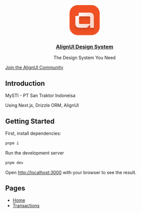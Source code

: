 <p align="center">
  <a href="https://alignui.com">
    <img src="./logo.svg" height="96">
    <h3 align="center">AlignUI Design System</h3>
  </a>
  <p align="center">The Design System You Need</p>
</p>

[Join the AlignUI Community](https://discord.gg/alignui)

## Introduction

MySTI - PT San Traktor Indoneisa

Using Next.js, Drizzle ORM, AlignUI

## Getting Started

First, install dependencies:

```bash
pnpm i
```

Run the development server

```bash
pnpm dev
```

Open [http://localhost:3000](http://localhost:3000) with your browser to see the result.

## Pages

- [Home](http://localhost:3000)
- [Transactions](http://localhost:3000/quotations)
